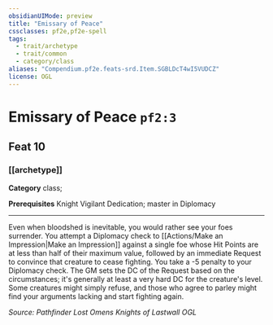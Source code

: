 ```yaml
---
obsidianUIMode: preview
title: "Emissary of Peace"
cssclasses: pf2e,pf2e-spell
tags:
  - trait/archetype
  - trait/common
  - category/class
aliases: "Compendium.pf2e.feats-srd.Item.SGBLDcT4wI5VUDCZ"
license: OGL
---
```

# Emissary of Peace `pf2:3`
## Feat 10
### [[archetype]]

**Category** class; 



**Prerequisites** Knight Vigilant Dedication; master in Diplomacy
* * *
Even when bloodshed is inevitable, you would rather see your foes surrender. You attempt a Diplomacy check to [[Actions/Make an Impression|Make an Impression]] against a single foe whose Hit Points are at less than half of their maximum value, followed by an immediate Request to convince that creature to cease fighting. You take a -5 penalty to your Diplomacy check. The GM sets the DC of the Request based on the circumstances; it's generally at least a very hard DC for the creature's level. Some creatures might simply refuse, and those who agree to parley might find your arguments lacking and start fighting again.

*Source: Pathfinder Lost Omens Knights of Lastwall*
*OGL*